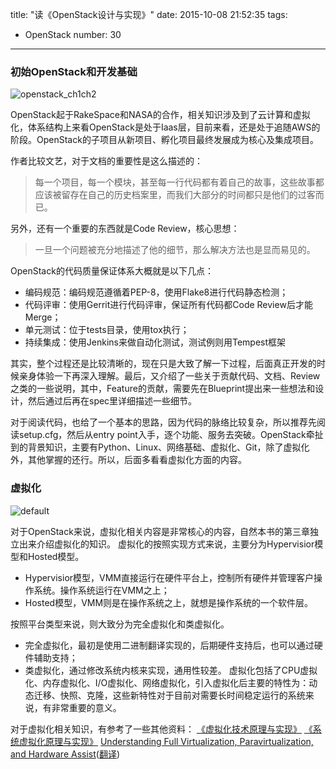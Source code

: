 title: "读《OpenStack设计与实现》"
date: 2015-10-08 21:52:35
tags:
  - OpenStack
number: 30
---

### 初始OpenStack和开发基础

![openstack_ch1ch2](https://cloud.githubusercontent.com/assets/1736354/10370055/daf455b2-6e0f-11e5-98c3-d3e17ee7d97d.PNG)

OpenStack起于RakeSpace和NASA的合作，相关知识涉及到了云计算和虚拟化，体系结构上来看OpenStack是处于Iaas层，目前来看，还是处于追随AWS的阶段。OpenStack的子项目从新项目、孵化项目最终发展成为核心及集成项目。

<!--more-->

作者比较文艺，对于文档的重要性是这么描述的：

> 每一个项目，每一个模块，甚至每一行代码都有着自己的故事，这些故事都应该被留存在自己的历史档案里，而我们大部分的时间都只是他们的过客而已。

另外，还有一个重要的东西就是Code Review，核心思想：

> 一旦一个问题被充分地描述了他的细节，那么解决方法也是显而易见的。

OpenStack的代码质量保证体系大概就是以下几点：
- 编码规范：编码规范遵循着PEP-8，使用Flake8进行代码静态检测；
- 代码评审：使用Gerrit进行代码评审，保证所有代码都Code Review后才能Merge；
- 单元测试：位于tests目录，使用tox执行；
- 持续集成：使用Jenkins来做自动化测试，测试例则用Tempest框架

其实，整个过程还是比较清晰的，现在只是大致了解一下过程，后面真正开发的时候亲身体验一下再深入理解。最后，又介绍了一些关于贡献代码、文档、Review之类的一些说明，其中，Feature的贡献，需要先在Blueprint提出来一些想法和设计，然后通过后再在spec里详细描述一些细节。

对于阅读代码，也给了一个基本的思路，因为代码的脉络比较复杂，所以推荐先阅读setup.cfg，然后从entry point入手，逐个功能、服务去突破。OpenStack牵扯到的背景知识，主要有Python、Linux、网络基础、虚拟化、Git，除了虚拟化外，其他掌握的还行。所以，后面多看看虚拟化方面的内容。
### 虚拟化

![default](https://cloud.githubusercontent.com/assets/1736354/10417118/0f341a10-7063-11e5-8e1d-63e13f5eadb4.png)

对于OpenStack来说，虚拟化相关内容是非常核心的内容，自然本书的第三章独立出来介绍虚拟化的知识。
虚拟化的按照实现方式来说，主要分为Hypervisior模型和Hosted模型。
- Hypervisior模型，VMM直接运行在硬件平台上，控制所有硬件并管理客户操作系统。操作系统运行在VMM之上；
- Hosted模型，VMM则是在操作系统之上，就想是操作系统的一个软件层。

按照平台类型来说，则大致分为完全虚拟化和类虚拟化。
- 完全虚拟化，最初是使用二进制翻译实现的，后期硬件支持后，也可以通过硬件辅助支持；
- 类虚拟化，通过修改系统内核来实现，通用性较差。
  虚拟化包括了CPU虚拟化、内存虚拟化、I/O虚拟化、网络虚拟化，引入虚拟化后主要的特性为：动态迁移、快照、克隆，这些新特性对于目前对需要长时间稳定运行的系统来说，有非常重要的意义。

对于虚拟化相关知识，有参考了一些其他资料：
[《虚拟化技术原理与实现》](http://book.douban.com/subject/19986436/)
[《系统虚拟化原理与实现》](http://book.douban.com/subject/3619896/)
[Understanding Full Virtualization, Paravirtualization, and Hardware Assist](http://www.vmware.com/files/pdf/VMware_paravirtualization.pdf)([翻译](http://blog.csdn.net/flyforfreedom2008/article/details/45113635))
